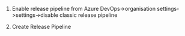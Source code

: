 1. Enable release pipeline from Azure DevOps->organisation settings->settings->disable classic release pipeline

2. Create Release Pipeline